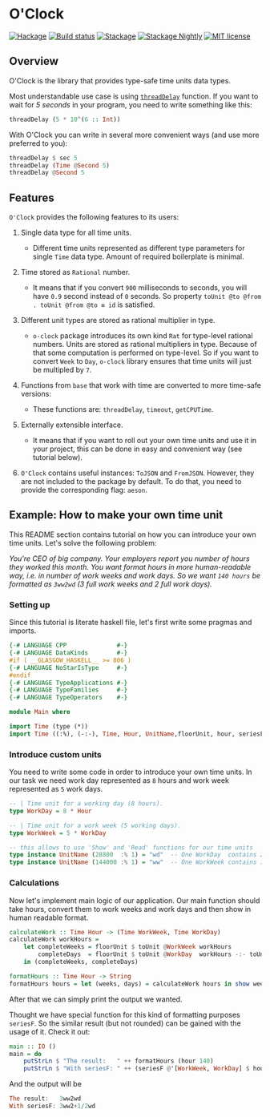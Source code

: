 <!--
SPDX-FileCopyrightText: 2019 Serokell <https://serokell.io>

SPDX-License-Identifier: MPL-2.0
-->

# O'Clock

[![Hackage](https://img.shields.io/hackage/v/o-clock.svg)](https://hackage.haskell.org/package/o-clock)
[![Build status](https://travis-ci.org/serokell/o-clock.svg?branch=master)](https://travis-ci.org/serokell/o-clock)
[![Stackage](http://stackage.org/package/o-clock/badge/lts)](http://stackage.org/lts/package/o-clock)
[![Stackage Nightly](http://stackage.org/package/o-clock/badge/nightly)](http://stackage.org/nightly/package/o-clock)
[![MIT license](https://img.shields.io/badge/license-MIT-blue.svg)](https://github.com/serokell/o-clock/blob/master/LICENSE)

## Overview

O'Clock is the library that provides type-safe time units data types.

Most understandable use case is using [`threadDelay`](http://hackage.haskell.org/package/base-4.10.1.0/docs/Control-Concurrent.html#v:threadDelay) function.
If you want to wait for _5 seconds_ in your program, you need to write something like this:

```haskell ignore
threadDelay (5 * 10^(6 :: Int))
```

With O'Clock you can write in several more convenient ways (and use more preferred to you):

```haskell ignore
threadDelay $ sec 5
threadDelay (Time @Second 5)
threadDelay @Second 5
```

## Features

`O'Clock` provides the following features to its users:

1. Single data type for all time units.

   * Different time units represented as different type parameters for single `Time` data type.
     Amount of required boilerplate is minimal.

2. Time stored as `Rational` number.

   * It means that if you convert `900` milliseconds to seconds, you will have `0.9` second instead of `0` seconds.
     So property `toUnit @to @from . toUnit @from @to ≡ id` is satisfied.

3. Different unit types are stored as rational multiplier in type.

   * `o-clock` package introduces its own kind `Rat` for type-level rational numbers.
     Units are stored as rational multipliers in type. Because of that some computation is performed on type-level.
     So if you want to convert `Week` to `Day`, `o-clock` library ensures that time units will just be multipled by `7`.

4. Functions from `base` that work with time are converted to more time-safe versions:

   * These functions are: `threadDelay`, `timeout`, `getCPUTime`.

5. Externally extensible interface.

   * It means that if you want to roll out your own time units and use it in your project,
     this can be done in easy and convenient way (see tutorial below).

6. `O'Clock` contains useful instances: `ToJSON` and `FromJSON`.
   However, they are not included to the package by default.
   To do that, you need to provide the corresponding flag: `aeson`.

## Example: How to make your own time unit

This README section contains tutorial on how you can introduce your own time units.
Let's solve the following problem:

_You're CEO of big company. Your employers report you number of hours they worked this month.
You want format hours in more human-readable way, i.e. in number of work weeks and work days.
So we want `140 hours` be formatted as `3ww2wd` (3 full work weeks and 2 full work days)._

### Setting up

Since this tutorial is literate haskell file, let's first write some pragmas and imports.

```haskell
{-# LANGUAGE CPP              #-}
{-# LANGUAGE DataKinds        #-}
#if ( __GLASGOW_HASKELL__ >= 806 )
{-# LANGUAGE NoStarIsType     #-}
#endif
{-# LANGUAGE TypeApplications #-}
{-# LANGUAGE TypeFamilies     #-}
{-# LANGUAGE TypeOperators    #-}

module Main where

import Time (type (*))
import Time ((:%), (-:-), Time, Hour, UnitName,floorUnit, hour, seriesF, toUnit)

```

### Introduce custom units

You need to write some code in order to introduce your own time units. In our task we need
work day represented as `8` hours and work week represented as `5` work days.

```haskell
-- | Time unit for a working day (8 hours).
type WorkDay = 8 * Hour

-- | Time unit for a work week (5 working days).
type WorkWeek = 5 * WorkDay

-- this allows to use 'Show' and 'Read' functions for our time units
type instance UnitName (28800  :% 1) = "wd"  -- One WorkDay  contains 28800  seconds
type instance UnitName (144000 :% 1) = "ww"  -- One WorkWeek contains 144000 seconds

```

### Calculations

Now let's implement main logic of our application. Our main function should take hours,
convert them to work weeks and work days and then show in human readable format.

```haskell
calculateWork :: Time Hour -> (Time WorkWeek, Time WorkDay)
calculateWork workHours =
    let completeWeeks = floorUnit $ toUnit @WorkWeek workHours
        completeDays  = floorUnit $ toUnit @WorkDay  workHours -:- toUnit completeWeeks
    in (completeWeeks, completeDays)

formatHours :: Time Hour -> String
formatHours hours = let (weeks, days) = calculateWork hours in show weeks ++ show days
```

After that we can simply print the output we wanted.

Thought we have special function for this kind of formatting purposes `seriesF`.
So the similar result (but not rounded) can be gained with the usage of it. Check it out:

```haskell
main :: IO ()
main = do
    putStrLn $ "The result:   " ++ formatHours (hour 140)
    putStrLn $ "With seriesF: " ++ (seriesF @'[WorkWeek, WorkDay] $ hour 140)
```

And the output will be

```haskell ignore
The result:   3ww2wd
With seriesF: 3ww2+1/2wd
```
